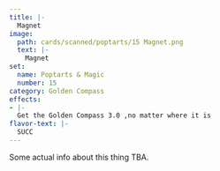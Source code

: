 ```yaml
---
title: |-
  Magnet
image: 
  path: cards/scanned/poptarts/15 Magnet.png
  text: |-
    Magnet
set:
  name: Poptarts & Magic
  number: 15
category: Golden Compass
effects: 
- |-
  Get the Golden Compass 3.0 ,no matter where it is
flavor-text: |-
  SUCC
---
```

Some actual info about this thing TBA.
